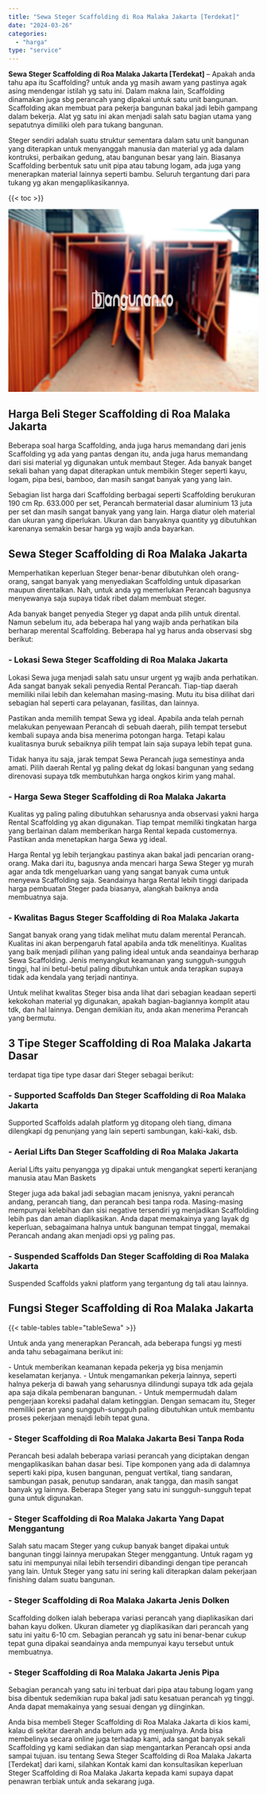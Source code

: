 ```yaml
---
title: "Sewa Steger Scaffolding di Roa Malaka Jakarta [Terdekat]"
date: "2024-03-26"
categories: 
  - "harga"
type: "service"
---
```


**Sewa Steger Scaffolding di Roa Malaka Jakarta \[Terdekat\]** – Apakah anda tahu apa itu Scaffolding? untuk anda yg masih awam yang pastinya agak asing mendengar istilah yg satu ini. Dalam makna lain, Scaffolding dinamakan juga sbg perancah yang dipakai untuk satu unit bangunan. Scaffolding akan membuat para pekerja bangunan bakal jadi lebih gampang dalam bekerja. Alat yg satu ini akan menjadi salah satu bagian utama yang sepatutnya dimiliki oleh para tukang bangunan.

Steger sendiri adalah suatu struktur sementara dalam satu unit bangunan yang diterapkan untuk menyanggah manusia dan material yg ada dalam kontruksi, perbaikan gedung, atau bangunan besar yang lain. Biasanya Scaffolding berbentuk satu unit pipa atau tabung logam, ada juga yang menerapkan material lainnya seperti bambu. Seluruh tergantung dari para tukang yg akan mengaplikasikannya.

{{< toc >}}

![Sewa Steger Scaffolding di Roa Malaka Jakarta [Terdekat]](/images/sewa-scaffolding-steger-25.png)

## Harga Beli Steger Scaffolding di Roa Malaka Jakarta

Beberapa soal harga Scaffolding, anda juga harus memandang dari jenis Scaffolding yg ada yang pantas dengan itu, anda juga harus memandang dari sisi material yg digunakan untuk membaut Steger. Ada banyak banget sekali bahan yang dapat diterapkan untuk membikin Steger seperti kayu, logam, pipa besi, bamboo, dan masih sangat banyak yang yang lain.

Sebagian list harga dari Scaffolding berbagai seperti Scaffolding berukuran 190 cm Rp. 633.000 per set, Perancah bermaterial dasar aluminium 13 juta per set dan masih sangat banyak yang yang lain. Harga diatur oleh material dan ukuran yang diperlukan. Ukuran dan banyaknya quantity yg dibutuhkan karenanya semakin besar harga yg wajib anda bayarkan.

## Sewa Steger Scaffolding di Roa Malaka Jakarta

Memperhatikan keperluan Steger benar-benar dibutuhkan oleh orang-orang, sangat banyak yang menyediakan Scaffolding untuk dipasarkan maupun direntalkan. Nah, untuk anda yg memerlukan Perancah bagusnya menyewanya saja supaya tidak ribet dalam membuat steger.

Ada banyak banget penyedia Steger yg dapat anda pilih untuk dirental. Namun sebelum itu, ada beberapa hal yang wajib anda perhatikan bila berharap merental Scaffolding. Beberapa hal yg harus anda observasi sbg berikut:

### \- Lokasi Sewa Steger Scaffolding di Roa Malaka Jakarta

Lokasi Sewa juga menjadi salah satu unsur urgent yg wajib anda perhatikan. Ada sangat banyak sekali penyedia Rental Perancah. Tiap-tiap daerah memiliki nilai lebih dan kelemahan masing-masing. Mutu itu bisa dilihat dari sebagian hal seperti cara pelayanan, fasilitas, dan lainnya.

Pastikan anda memilih tempat Sewa yg ideal. Apabila anda telah pernah melakukan penyewaan Perancah di sebuah daerah, pilih tempat tersebut kembali supaya anda bisa menerima potongan harga. Tetapi kalau kualitasnya buruk sebaiknya pilih tempat lain saja supaya lebih tepat guna.

Tidak hanya itu saja, jarak tempat Sewa Perancah juga semestinya anda amati. Pilih daerah Rental yg paling dekat dg lokasi bangunan yang sedang direnovasi supaya tdk membutuhkan harga ongkos kirim yang mahal.

### \- Harga Sewa Steger Scaffolding di Roa Malaka Jakarta

Kualitas yg paling paling dibutuhkan seharusnya anda observasi yakni harga Rental Scaffolding yg akan digunakan. Tiap tempat memiliki tingkatan harga yang berlainan dalam memberikan harga Rental kepada customernya. Pastikan anda menetapkan harga Sewa yg ideal.

Harga Rental yg lebih terjangkau pastinya akan bakal jadi pencarian orang-orang. Maka dari itu, bagusnya anda mencari harga Sewa Steger yg murah agar anda tdk mengeluarkan uang yang sangat banyak cuma untuk menyewa Scaffolding saja. Seandainya harga Rental lebih tinggi daripada harga pembuatan Steger pada biasanya, alangkah baiknya anda membuatnya saja.

### \- Kwalitas Bagus Steger Scaffolding di Roa Malaka Jakarta

Sangat banyak orang yang tidak melihat mutu dalam merental Perancah. Kualitas ini akan berpengaruh fatal apabila anda tdk menelitinya. Kualitas yang baik menjadi pilihan yang paling ideal untuk anda seandainya berharap Sewa Scaffolding. Jenis menyangkut keamanan yang sungguh-sungguh tinggi, hal ini betul-betul paling dibutuhkan untuk anda terapkan supaya tidak ada kendala yang terjadi nantinya.

Untuk melihat kwalitas Steger bisa anda lihat dari sebagian keadaan seperti kekokohan material yg digunakan, apakah bagian-bagiannya komplit atau tdk, dan hal lainnya. Dengan demikian itu, anda akan menerima Perancah yang bermutu.

## 3 Tipe Steger Scaffolding di Roa Malaka Jakarta Dasar

terdapat tiga tipe type dasar dari Steger sebagai berikut:

### \- Supported Scaffolds Dan Steger Scaffolding di Roa Malaka Jakarta

Supported Scaffolds adalah platform yg ditopang oleh tiang, dimana dilengkapi dg penunjang yang lain seperti sambungan, kaki-kaki, dsb.

### \- Aerial Lifts Dan Steger Scaffolding di Roa Malaka Jakarta

Aerial Lifts yaitu penyangga yg dipakai untuk mengangkat seperti keranjang manusia atau Man Baskets

Steger juga ada bakal jadi sebagian macam jenisnya, yakni perancah andang, perancah tiang, dan perancah besi tanpa roda. Masing-masing mempunyai kelebihan dan sisi negative tersendiri yg menjadikan Scaffolding lebih pas dan aman diaplikasikan. Anda dapat memakainya yang layak dg keperluan, sebagaimana halnya untuk bangunan tempat tinggal, memakai Perancah andang akan menjadi opsi yg paling pas.

### \- Suspended Scaffolds Dan Steger Scaffolding di Roa Malaka Jakarta

Suspended Scaffolds yakni platform yang tergantung dg tali atau lainnya.

## Fungsi Steger Scaffolding di Roa Malaka Jakarta

{{< table-tables table="tableSewa" >}}

Untuk anda yang menerapkan Perancah, ada beberapa fungsi yg mesti anda tahu sebagaimana berikut ini:

\- Untuk memberikan keamanan kepada pekerja yg bisa menjamin keselamatan kerjanya. - Untuk mengamankan pekerja lainnya, seperti halnya pekerja di bawah yang seharusnya dilindungi supaya tdk ada gejala apa saja dikala pembenaran bangunan. - Untuk mempermudah dalam pengerjaan koreksi padahal dalam ketinggian. Dengan semacam itu, Steger memiliki peran yang sungguh-sungguh paling dibutuhkan untuk membantu proses pekerjaan menajdi lebih tepat guna.

### \- Steger Scaffolding di Roa Malaka Jakarta Besi Tanpa Roda

Perancah besi adalah beberapa variasi perancah yang diciptakan dengan mengaplikasikan bahan dasar besi. Tipe komponen yang ada di dalamnya seperti kaki pipa, kusen bangunan, penguat vertikal, tiang sandaran, sambungan pasak, penutup sandaran, anak tangga, dan masih sangat banyak yg lainnya. Beberapa Steger yang satu ini sungguh-sungguh tepat guna untuk digunakan.

### \- Steger Scaffolding di Roa Malaka Jakarta Yang Dapat Menggantung

Salah satu macam Steger yang cukup banyak banget dipakai untuk bangunan tinggi lainnya merupakan Steger menggantung. Untuk ragam yg satu ini mempunyai nilai lebih tersendiri dibandingi dengan tipe perancah yang lain. Untuk Steger yang satu ini sering kali diterapkan dalam pekerjaan finishing dalam suatu bangunan.

### \- Steger Scaffolding di Roa Malaka Jakarta Jenis Dolken

Scaffolding dolken ialah beberapa variasi perancah yang diaplikasikan dari bahan kayu dolken. Ukuran diameter yg diaplikasikan dari perancah yang satu ini yaitu 6-10 cm. Sebagian perancah yg satu ini benar-benar cukup tepat guna dipakai seandainya anda mempunyai kayu tersebut untuk membuatnya.

### \- Steger Scaffolding di Roa Malaka Jakarta Jenis Pipa

Sebagian perancah yang satu ini terbuat dari pipa atau tabung logam yang bisa dibentuk sedemikian rupa bakal jadi satu kesatuan perancah yg tinggi. Anda dapat memakainya yang sesuai dengan yg diinginkan.

Anda bisa membeli Steger Scaffolding di Roa Malaka Jakarta di kios kami, kalau di sekitar daerah anda belum ada yg menjualnya. Anda bisa membelinya secara online juga terhadap kami, ada sangat banyak sekali Scaffolding yg kami sediakan dan siap mengantarkan Perancah opsi anda sampai tujuan. isu tentang Sewa Steger Scaffolding di Roa Malaka Jakarta \[Terdekat\] dari kami, silahkan Kontak kami dan konsultasikan keperluan Steger Scaffolding di Roa Malaka Jakarta kepada kami supaya dapat penawran terbiak untuk anda sekarang juga.
